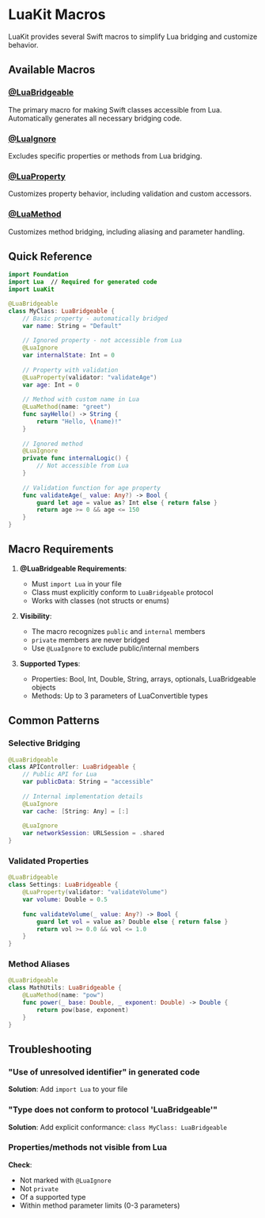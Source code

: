 # LuaKit Macros

LuaKit provides several Swift macros to simplify Lua bridging and customize behavior.

## Available Macros

### [@LuaBridgeable](LuaBridgeable.md)
The primary macro for making Swift classes accessible from Lua. Automatically generates all necessary bridging code.

### [@LuaIgnore](LuaIgnore.md)
Excludes specific properties or methods from Lua bridging.

### [@LuaProperty](LuaProperty.md)
Customizes property behavior, including validation and custom accessors.

### [@LuaMethod](LuaMethod.md)
Customizes method bridging, including aliasing and parameter handling.

## Quick Reference

```swift
import Foundation
import Lua  // Required for generated code
import LuaKit

@LuaBridgeable
class MyClass: LuaBridgeable {
    // Basic property - automatically bridged
    var name: String = "Default"
    
    // Ignored property - not accessible from Lua
    @LuaIgnore
    var internalState: Int = 0
    
    // Property with validation
    @LuaProperty(validator: "validateAge")
    var age: Int = 0
    
    // Method with custom name in Lua
    @LuaMethod(name: "greet")
    func sayHello() -> String {
        return "Hello, \(name)!"
    }
    
    // Ignored method
    @LuaIgnore
    private func internalLogic() {
        // Not accessible from Lua
    }
    
    // Validation function for age property
    func validateAge(_ value: Any?) -> Bool {
        guard let age = value as? Int else { return false }
        return age >= 0 && age <= 150
    }
}
```

## Macro Requirements

1. **@LuaBridgeable Requirements**:
   - Must `import Lua` in your file
   - Class must explicitly conform to `LuaBridgeable` protocol
   - Works with classes (not structs or enums)

2. **Visibility**:
   - The macro recognizes `public` and `internal` members
   - `private` members are never bridged
   - Use `@LuaIgnore` to exclude public/internal members

3. **Supported Types**:
   - Properties: Bool, Int, Double, String, arrays, optionals, LuaBridgeable objects
   - Methods: Up to 3 parameters of LuaConvertible types

## Common Patterns

### Selective Bridging
```swift
@LuaBridgeable
class APIController: LuaBridgeable {
    // Public API for Lua
    var publicData: String = "accessible"
    
    // Internal implementation details
    @LuaIgnore
    var cache: [String: Any] = [:]
    
    @LuaIgnore
    var networkSession: URLSession = .shared
}
```

### Validated Properties
```swift
@LuaBridgeable
class Settings: LuaBridgeable {
    @LuaProperty(validator: "validateVolume")
    var volume: Double = 0.5
    
    func validateVolume(_ value: Any?) -> Bool {
        guard let vol = value as? Double else { return false }
        return vol >= 0.0 && vol <= 1.0
    }
}
```

### Method Aliases
```swift
@LuaBridgeable
class MathUtils: LuaBridgeable {
    @LuaMethod(name: "pow")
    func power(_ base: Double, _ exponent: Double) -> Double {
        return pow(base, exponent)
    }
}
```

## Troubleshooting

### "Use of unresolved identifier" in generated code
**Solution**: Add `import Lua` to your file

### "Type does not conform to protocol 'LuaBridgeable'"
**Solution**: Add explicit conformance: `class MyClass: LuaBridgeable`

### Properties/methods not visible from Lua
**Check**:
- Not marked with `@LuaIgnore`
- Not `private`
- Of a supported type
- Within method parameter limits (0-3 parameters)
